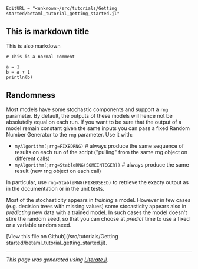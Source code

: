 ```@meta
EditURL = "<unknown>/src/tutorials/Getting started/betaml_tutorial_getting_started.jl"
```

## This is markdown title
This is also markdown

```@example betaml_tutorial_getting_started
# This is a normal comment
```

```@example betaml_tutorial_getting_started
a = 1
b = a + 1
println(b)
```

## Randomness

Most models have some stochastic components and support a `rng` parameter. By default, the outputs of these models will hence not be absolutelly equal on each run. If you want to be sure that the output of a model remain constant given the same inputs you can pass a fixed Random Number Generator to the `rng` parameter. Use it with:

- `myAlgorithm(;rng=FIXEDRNG)`               # always produce the same sequence of results on each run of the script ("pulling" from the same rng object on different calls)
- `myAlgorithm(;rng=StableRNG(SOMEINTEGER))` # always produce the same result (new rng object on each call)

In particular, use `rng=StableRNG(FIXEDSEED)` to retrieve the exacty output as in the documentation or in the unit tests.


Most of the stochasticity appears in _training_ a model. However in few cases (e.g. decision trees with missing values) some stocasticity appears also in _predicting_ new data with a trained model. In such cases the model doesn't stire the random seed, so that you can choose at _predict_ time to use a fixed or a variable random seed.

[View this file on Github](<unknown>/src/tutorials/Getting started/betaml_tutorial_getting_started.jl).

---

*This page was generated using [Literate.jl](https://github.com/fredrikekre/Literate.jl).*

